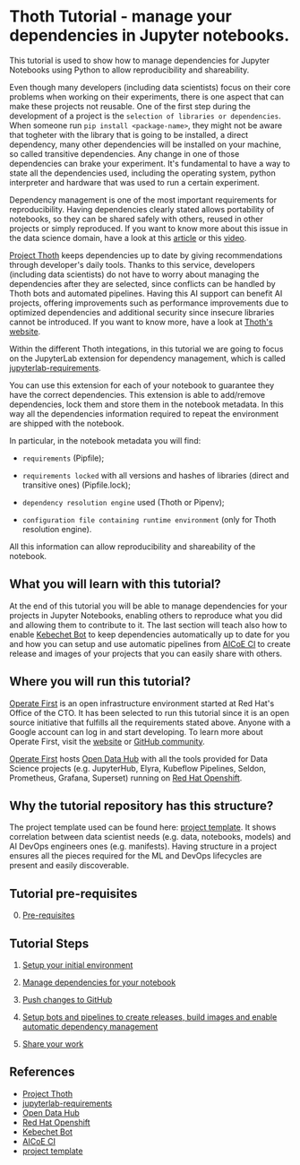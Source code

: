 # Thoth Tutorial - manage your dependencies in Jupyter notebooks.

This tutorial is used to show how to manage dependencies for Jupyter Notebooks using Python to allow reproducibility and shareability.

Even though many developers (including data scientists) focus on their core problems when working on their experiments, there is one aspect that can make these projects not reusable.
One of the first step during the development of a project is the `selection of libraries or dependencies`. When someone run `pip install <package-name>`, they might not be aware that togheter with the library that is going to be installed, a direct dependency, many other dependencies will be installed on your machine, so called transitive dependencies. Any change in one of those dependencies can brake your experiment. It's fundamental to have a way to state all the dependencies used, including the operating system, python interpreter and hardware that was used to run a certain experiment.

Dependency management is one of the most important requirements for reproducibility. Having dependencies clearly stated allows portability of notebooks, so they can be shared safely with others, reused in other projects or simply reproduced. If you want to know more about this issue in the data science domain, have a look at this [article](https://developers.redhat.com/blog/2021/03/19/managing-python-dependencies-with-the-thoth-jupyterlab-extension/) or this [video](https://www.youtube.com/watch?v=ifyQ2oSxjnU).

[Project Thoth][1] keeps dependencies up to date by giving recommendations through developer's daily tools. Thanks to this service, developers (including data scientists) do not have to worry about managing the dependencies after they are selected, since conflicts can be handled by Thoth bots and automated pipelines. Having this AI support can benefit AI projects, offering improvements such as performance improvements due to optimized dependencies and additional security since insecure libraries cannot be introduced. If you want to know more, have a look at [Thoth's website](https://thoth-station.ninja/docs/developers/adviser/integration.html).

Within the different Thoth integations, in this tutorial we are going to focus on the JupyterLab extension for dependency management, which is called [jupyterlab-requirements][2].

You can use this extension for each of your notebook to guarantee they have the correct dependencies. This extension is able to add/remove dependencies, lock them and store them in the notebook metadata. In this way all the dependencies information required to repeat the environment are shipped with the notebook.

In particular, in the notebook metadata you will find:

- `requirements` (Pipfile);

- `requirements locked` with all versions and hashes of libraries (direct and transitive ones) (Pipfile.lock);

- `dependency resolution engine` used (Thoth or Pipenv);

- `configuration file containing runtime environment` (only for Thoth resolution engine).

All this information can allow reproducibility and shareability of the notebook.


## What you will learn with this tutorial?

At the end of this tutorial you will be able to manage dependencies for your projects in Jupyter Notebooks, enabling others to reproduce what you did and allowing them to contribute to it. The last section will teach also how to enable [Kebechet Bot][5] to keep dependencies automatically up to date for you and how you can setup and use automatic pipelines from [AICoE CI][6] to create release and images of your projects that you can easily share with others.


## Where you will run this tutorial?

[Operate First][1] is an open infrastructure environment started at Red Hat's Office of the CTO. It has been selected to run this tutorial since it is an open source initiative that fulfills all the requirements stated above. Anyone with a Google account can log in and start developing. To learn more about Operate First, visit the [website](https://www.operate-first.cloud/) or [GitHub community](https://github.com/operate-first).

[Operate First][1] hosts [Open Data Hub][3] with all the tools provided for Data Science projects (e.g. JupyterHub, Elyra, Kubeflow Pipelines, Seldon, Prometheus, Grafana, Superset) running on [Red Hat Openshift][4].


## Why the tutorial repository has this structure?

The project template used can be found here: [project template][7]. It shows correlation between data scientist needs (e.g. data, notebooks, models) and AI DevOps engineers ones (e.g. manifests). Having structure in a project ensures all the pieces required for the ML and DevOps lifecycles are present and easily discoverable.


## Tutorial pre-requisites

0. [Pre-requisites](./docs/pre-requisite.md)

## Tutorial Steps

1. [Setup your initial environment](./docs/setup-initial-environment.md)

2. [Manage dependencies for your notebook](./docs/start-notebook-and-manage-dependencies.md)

3. [Push changes to GitHub](./docs/push-changes.md)

4. [Setup bots and pipelines to create releases, build images and enable automatic dependency management](./docs/thoth-aicoe-services.md)

5. [Share your work](./docs/share-your-work.md)


## References

* [Project Thoth][1]
* [jupyterlab-requirements][2]
* [Open Data Hub][3]
* [Red Hat Openshift][4]
* [Kebechet Bot][5]
* [AICoE CI][6]
* [project template][7]

[1]: https://thoth-station.ninja/
[2]: https://github.com/thoth-station/jupyterlab-requirements
[3]: https://opendatahub.io/
[4]: https://www.openshift.com/
[5]: https://github.com/marketplace/khebhut
[6]: https://github.com/AICoE/aicoe-ci
[7]: https://github.com/aicoe-aiops/project-template
